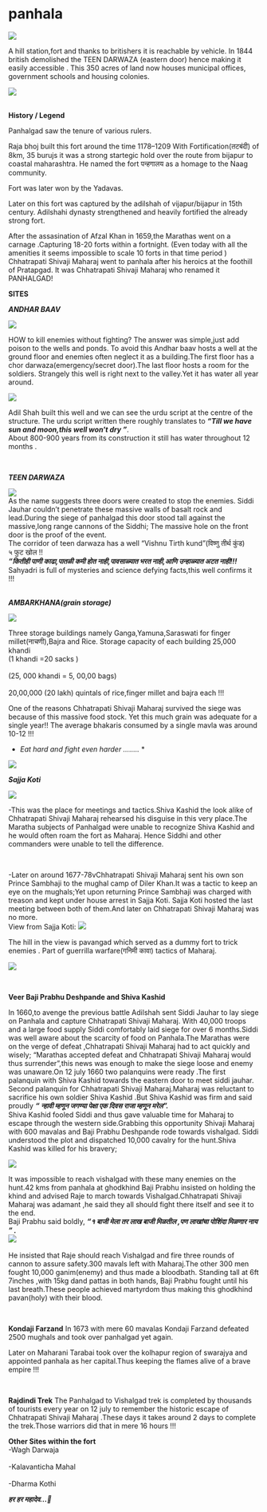 # panhala




![](images/ambarkhana.jpg)

	

A hill station,fort and thanks to britishers it is reachable by vehicle.
In 1844 british demolished the TEEN DARWAZA (eastern door) hence making it easily accessible .
This 350 acres of land now houses municipal offices, government schools and housing colonies.



![](images/buruj.jpg)



**<br>History / Legend<br>**

Panhalgad saw the tenure of various rulers.


Raja bhoj built this fort around the time 1178–1209 
With  Fortification(तटबंदी) of 8km, 35 burujs it was a strong startegic hold over the route from bijapur to coastal maharashtra. 
He named the fort पन्हगालय as a homage to the Naag community.  

Fort was later won by the Yadavas.

Later on this fort was captured by the adilshah of vijapur/bijapur in 15th century.  Adilshahi dynasty strengthened and heavily fortified the already strong fort.

After the assasination of Afzal Khan in 1659,the Marathas went on a carnage .Capturing 18-20 forts within a fortnight.
(Even today with all the amenities it seems impossible to scale 10 forts in that time period )
Chhatrapati Shivaji Maharaj went to panhala after his heroics at the foothill of Pratapgad.
It was Chhatrapati Shivaji Maharaj who renamed it PANHALGAD!

**SITES**

***ANDHAR BAAV***

![](images/andhaar%20baav.jpg)

HOW to kill enemies without fighting?
The answer was simple,just add poison to the wells and ponds. To avoid this Andhar baav hosts a well at the ground floor and enemies often neglect it as a building.The first floor has a chor darwaza(emergency/secret door).The last floor hosts a room for the soldiers.
Strangely this well is right next to the valley.Yet it has water all year around.

![](images/urdu.jpg)

Adil Shah built this well and we can see the urdu script at the centre of the structure.
The urdu script written there roughly translates to ***“Till we have sun and moon,this well won't dry ”***. 
<br>About 800-900 years from its construction it still has water throughout 12 months .

<br>

***TEEN DARWAZA***

![](images/teen%20darwaza.jpg)
	<br>As the name suggests three doors were created to stop the enemies. Siddi Jauhar couldn’t penetrate these massive walls of basalt rock and lead.During the siege of panhalgad this door stood tall against the massive,long range cannons of the Siddhi; The massive hole on the front door is the proof of the event.<br>
	The corridor of teen darwaza has a well “Vishnu Tirth  kund”(विष्णु तीर्थ कुंड)
<br>५ फुट खोल !!<br>
***“कितीही पाणी काढा,पातळी कमी होत नाही,पावसाळ्यात भरत नाही,आणि उन्हाळ्यात अटत नाही!!!***
<br>
Sahyadri is full of mysteries and science defying facts,this well confirms it !!!   
<br>


***AMBARKHANA(grain storage)***

![](images/ambarkhana.jpg )

     
Three storage buildings namely Ganga,Yamuna,Saraswati for finger millet(नाचणी),Bajra and Rice. 
Storage capacity of each building 25,000 khandi 
<br>(1 khandi =20 sacks )<br>
<br>(25, 000 khandi = 5, 00,00 bags)<br>
<br>20,00,000 (20 lakh) quintals of rice,finger millet and bajra each !!!<br>

One of the reasons Chhatrapati Shivaji Maharaj survived the siege was because of  this massive food stock.
Yet this much grain was adequate for a single year!!
The average bhakaris consumed by a single mavla was around 10-12 !!!
* *Eat hard and fight even harder ……..* *

![](images/sto1.jpg)
<br>



***Sajja Koti***

![](images/sajjaKoti.jpg)


-This was the place for meetings and tactics.Shiva Kashid the look alike of Chhatrapati Shivaji Maharaj rehearsed his disguise in this very place.The Maratha subjects of Panhalgad were unable to recognize Shiva Kashid and he would often roam the fort as Maharaj. Hence Siddhi and other commanders were unable to tell the difference.

<br>

-Later on around 1677-78vChhatrapati Shivaji Maharaj sent his own son Prince Sambhaji to the  mughal camp of Diler Khan.It was a tactic to keep an eye on the mughals;Yet upon returning Prince Sambhaji was charged with treason and kept under house arrest in Sajja Koti. Sajja Koti hosted the last meeting between both of them.And later on Chhatrapati Shivaji Maharaj was no more.
<br>
View from Sajja Koti:
	![](images/View.jpg)
	
The hill in the view is pavangad which served as a dummy fort to trick enemies . Part of guerrilla warfare(गनिमी कावा) tactics of Maharaj.
	
	
![](images/SajjaKoti%20Buruj.jpg)
	
<br>

**Veer  Baji Prabhu Deshpande and Shiva Kashid**

In 1660,to avenge the previous battle Adilshah sent Siddi Jauhar to lay siege on Panhala and capture Chhatrapati Shivaji Maharaj. With 40,000 troops and a large food supply Siddi comfortably laid siege for over 6 months.Siddi was well aware about the scarcity of food on Panhala.The Marathas were on the verge of defeat ,Chhatrapati Shivaji Maharaj had to act quickly and wisely; “Marathas accepted defeat and Chhatrapati Shivaji Maharaj would thus surrender”,this news was enough to make the siege loose and enemy was unaware.On 12 july 1660 two palanquins were ready .The first  palanquin with Shiva Kashid towards the eastern door to meet siddi jauhar. Second  palanquin for Chhatrapati Shivaji Maharaj.Maharaj was reluctant to sacrifice his own soldier Shiva Kashid .But Shiva Kashid was firm and said proudly 
***“ न्हावी म्हणून जगण्या पेक्षा एक दिवस राजा म्हणून मरेल”.***
<br>
Shiva Kashid fooled Siddi and thus gave valuable time for Maharaj to escape through the western side.Grabbing this opportunity Shivaji Maharaj with 600 mavalas and Baji Prabhu Deshpande rode towards vishalgad.
Siddi understood the plot and dispatched 10,000 cavalry for the hunt.Shiva Kashid was killed for his bravery; 
	
	

![](images/ShivaKashid.jpg)
<br>
	
	
It was impossible to reach vishalgad with these many enemies on the hunt.42 kms from panhala at ghodkhind Baji Prabhu insisted on holding the khind and advised Raje to march towards Vishalgad.Chhatrapati Shivaji Maharaj was adamant ,he said they all should fight there itself and see it to the end.<br>
Baji Prabhu said boldly,
***“१ बाजी मेला तर लाख बाजी मिळतील ,पण लाखांचा पोशिंदा मिळणार नाय ” .***
	<br>
	![](images/Statue.jpg)
	<br>
<br>
He insisted that Raje should reach Vishalgad and fire three rounds of cannon to assure safety.300 mavals left with Maharaj.The other 300 men fought 10,000 ganim(enemy) and thus made a bloodbath.
Standing tall at 6ft 7inches ,with 15kg  dand pattas in both hands, Baji Prabhu fought until his last breath.These people achieved martyrdom thus making this ghodkhind pavan(holy) with their blood.
	

<br>

**Kondaji Farzand**
In 1673 with mere 60 mavalas  Kondaji Farzand defeated 2500 mughals and took over panhalgad yet again.


Later on Maharani Tarabai took over the kolhapur region of swarajya and appointed panhala as her capital.Thus keeping the flames alive of a brave empire  !!!

<br>

**Rajdindi Trek**
The Panhalgad to Vishalgad trek is completed by thousands of tourists every year on 12 july to remember the historic escape of Chhatrapati Shivaji Maharaj .These days it takes around 2 days to complete the trek.Those warriors did that in mere 16 hours !!!



**Other Sites within the fort**
	<br>-Wagh Darwaja<br>
	<br>-Kalavanticha Mahal<br>
	<br>-Dharma Kothi<br>
	
***हर हर महादेव...:triangular_flag_on_post:***
